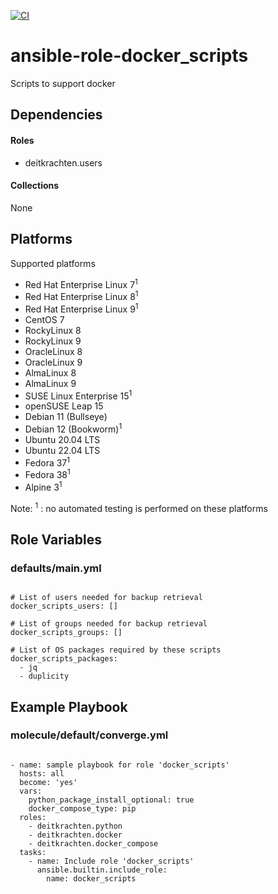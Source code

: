 [![CI](https://github.com/de-it-krachten/ansible-role-docker_scripts/workflows/CI/badge.svg?event=push)](https://github.com/de-it-krachten/ansible-role-docker_scripts/actions?query=workflow%3ACI)


# ansible-role-docker_scripts

Scripts to support docker<br> 



## Dependencies

#### Roles
- deitkrachten.users

#### Collections
None

## Platforms

Supported platforms

- Red Hat Enterprise Linux 7<sup>1</sup>
- Red Hat Enterprise Linux 8<sup>1</sup>
- Red Hat Enterprise Linux 9<sup>1</sup>
- CentOS 7
- RockyLinux 8
- RockyLinux 9
- OracleLinux 8
- OracleLinux 9
- AlmaLinux 8
- AlmaLinux 9
- SUSE Linux Enterprise 15<sup>1</sup>
- openSUSE Leap 15
- Debian 11 (Bullseye)
- Debian 12 (Bookworm)<sup>1</sup>
- Ubuntu 20.04 LTS
- Ubuntu 22.04 LTS
- Fedora 37<sup>1</sup>
- Fedora 38<sup>1</sup>
- Alpine 3<sup>1</sup>

Note:
<sup>1</sup> : no automated testing is performed on these platforms

## Role Variables
### defaults/main.yml
<pre><code>
# List of users needed for backup retrieval
docker_scripts_users: []

# List of groups needed for backup retrieval
docker_scripts_groups: []

# List of OS packages required by these scripts
docker_scripts_packages:
  - jq
  - duplicity
</pre></code>




## Example Playbook
### molecule/default/converge.yml
<pre><code>
- name: sample playbook for role 'docker_scripts'
  hosts: all
  become: 'yes'
  vars:
    python_package_install_optional: true
    docker_compose_type: pip
  roles:
    - deitkrachten.python
    - deitkrachten.docker
    - deitkrachten.docker_compose
  tasks:
    - name: Include role 'docker_scripts'
      ansible.builtin.include_role:
        name: docker_scripts
</pre></code>
